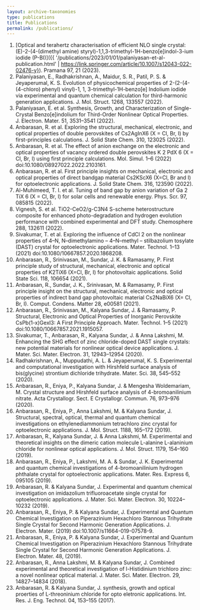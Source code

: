 ```yaml
---
layout: archive-taxonomies
type: publications
title: Publications
permalink: /publications/
---
```

1. [Optical and terahertz characterisation of efficient NLO single crystal: (E)-2-(4-(dimethyl amine) styryl)-1,1,3-trimethyl-1H-benzo[e]indol-3-ium iodide (P-BI)]({{ '/publications/2023/01/01/palaniyasan-et-al-publication.html' | https://link.springer.com/article/10.1007/s12043-022-02476-y}). Pramana 97, 21 (2023).
2.	Palaniyasan, E., Radhakrishnan, A., Maidur, S. R., Patil, P. S. & Jeyaperumal, K. S. Evolution of physicochemical properties of 2-(2-(4-(4-chloro) phenyl) vinyl)-1, 1, 3-trimethyl-1H-benzo[e] Indolium iodide via experimental and quantum chemical calculation for third-harmonic generation applications. J. Mol. Struct. 1268, 133557 (2022).
3.	Palaniyasan, E. et al. Synthesis, Growth, and Characterization of Single-Crystal Benzo[e]indolium for Third-Order Nonlinear Optical Properties. J. Electron. Mater. 51, 3531–3541 (2022).
4.	Anbarasan, R. et al. Exploring the structural, mechanical, electronic, and optical properties of double perovskites of Cs2AgInX6 (X = Cl, Br, I) by first-principles calculations. J. Solid State Chem. 310, 123025 (2022).
5.	Anbarasan, R. et al. The effect of anion exchange on the electronic and optical properties of vacancy ordered double perovskites K 2 PdX 6 (X = Cl, Br, I) using first principle calculations. Mol. Simul. 1–6 (2022) doi:10.1080/08927022.2022.2103161.
6.	Anbarasan, R. et al. First principle insights on mechanical, electronic and optical properties of direct bandgap material Cs2KScX6 (X=Cl, Br and I) for optoelectronic applications. J. Solid State Chem. 316, 123590 (2022).
7.	Al-Muhimeed, T. I. et al. Tuning of band gap by anion variation of Ga 2 TiX 6 (X = Cl, Br, I) for solar cells and renewable energy. Phys. Scr. 97, 085815 (2022).
8.	Vignesh, S. et al. TiO2-CeO2/g-C3N4 S-scheme heterostructure composite for enhanced photo-degradation and hydrogen evolution performance with combined experimental and DFT study. Chemosphere 288, 132611 (2022).
9.	Sivakumar, T. et al. Exploring the influence of CdCl 2 on the nonlinear properties of 4–N, N–dimethylamino – 4–N–methyl – stilbazolium tosylate (DAST) crystal for optoelectronic applications. Mater. Technol. 1–13 (2021) doi:10.1080/10667857.2020.1868208.
10.	Anbarasan, R., Srinivasan, M., Sundar, J. K. & Ramasamy, P. First principle study of structural, mechanical, electronic and optical properties of K2TiX6 (X=Cl, Br, I) for photovoltaic applications. Solid State Sci. 118, 106654 (2021).
11.	Anbarasan, R., Sundar, J. K., Srinivasan, M. & Ramasamy, P. First principle insight on the structural, mechanical, electronic and optical properties of indirect band gap photovoltaic material Cs2NaBiX6 (X= Cl, Br, I). Comput. Condens. Matter 28, e00581 (2021).
12.	Anbarasan, R., Srinivasan, M., Kalyana Sundar, J. & Ramasamy, P. Structural, Electronic and Optical Properties of Inorganic Perovskite CsPb(1-x)GexI3: A First Principle Approach. Mater. Technol. 1–5 (2021) doi:10.1080/10667857.2021.1915057.
13.	Sivakumar, T., Anbarasan, R., Kalyana Sundar, J. & Anna Lakshmi, M. Enhancing the SHG effect of zinc chloride-doped DAST single crystals: new potential materials for nonlinear optical device applications. J. Mater. Sci. Mater. Electron. 31, 12943–12954 (2020).
14.	Radhakrishnan, A., Muppudathi, A. L. & Jeyaperumal, K. S. Experimental and computational investigation with Hirshfeld surface analysis of bis(glycine) strontium dichloride trihydrate. Mater. Sci. 38, 545–552 (2020).
15.	Anbarasan, R., Eniya, P., Kalyana Sundar, J. & Mengesha Woldemariam, M. Crystal structure and Hirshfeld surface analysis of 4-bromoanilinium nitrate. Acta Crystallogr. Sect. E Crystallogr. Commun. 76, 973–976 (2020).
16.	Anbarasan, R., Eniya, P., Anna Lakshmi, M. & Kalyana Sundar, J. Structural, spectral, optical, thermal and quantum chemical investigations on ethylenediammonium tetrachloro zinc crystal for optoelectronic applications. J. Mol. Struct. 1188, 165–172 (2019).
17.	Anbarasan, R., Kalyana Sundar, J. & Anna Lakshmi, M. Experimental and theoretical insights on the dimeric cation molecule L-alanine L-alaninium chloride for nonlinear optical applications. J. Mol. Struct. 1179, 154–160 (2019).
18.	Anbarasan, R., Eniya, P., Lakshmi, M. A. & Sundar, J. K. Experimental and quantum chemical investigations of 4-bromoanilinium hydrogen phthalate crystal for optoelectronic applications. Mater. Res. Express 6, 095105 (2019).
19.	Anbarasan, R. & Kalyana Sundar, J. Experimental and quantum chemical investigation on imidazolium trifluoroacetate single crystal for optoelectronic applications. J. Mater. Sci. Mater. Electron. 30, 10224–10232 (2019).
20.	Anbarasan, R., Eniya, P. & Kalyana Sundar, J. Experimental and Quantum Chemical Investigation on Piperazinium Hexachloro Stannous Trihydrate Single Crystal for Second Harmonic Generation Applications. J. Electron. Mater. (2019) doi:10.1007/s11664-019-07578-9.
21.	Anbarasan, R., Eniya, P. & Kalyana Sundar, J. Experimental and Quantum Chemical Investigation on Piperazinium Hexachloro Stannous Trihydrate Single Crystal for Second Harmonic Generation Applications. J. Electron. Mater. 48, (2019).
22.	Anbarasan, R., Anna Lakshmi, M. & Kalyana Sundar, J. Combined experimental and theoretical investigation of l-Histidinium trichloro zinc: a novel nonlinear optical material. J. Mater. Sci. Mater. Electron. 29, 14827–14834 (2018).
23.	Anbarasan, R. & Kalyana Sundar, J. synthesis, growth and optical proerties of L-threoninium chloride for opto eletronic applications. Int. Res. J. Eng. Technol. 04, 153–155 (2017).
